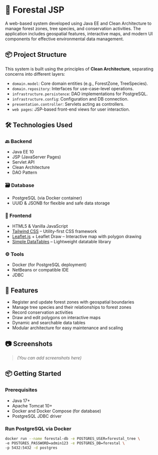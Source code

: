 # 🌲 Forestal JSP

A web-based system developed using Java EE and Clean Architecture to manage forest zones, tree species, and conservation activities. The application includes geospatial features, interactive maps, and modern UI components for effective environmental data management.

## 📦 Project Structure

This system is built using the principles of **Clean Architecture**, separating concerns into different layers:

- `domain.model`: Core domain entities (e.g., ForestZone, TreeSpecies).
- `domain.repository`: Interfaces for use-case-level operations.
- `infrastructure.persistence`: DAO implementations for PostgreSQL.
- `infrastructure.config`: Configuration and DB connection.
- `presentation.controller`: Servlets acting as controllers.
- `web pages`: JSP-based front-end views for user interaction.

## 🛠️ Technologies Used

### 🔙 Backend
- Java EE 10
- JSP (JavaServer Pages)
- Servlet API
- Clean Architecture
- DAO Pattern

### 🗃️ Database
- PostgreSQL (via Docker container)
- UUID & JSONB for flexible and safe data storage

### 🎨 Frontend
- HTML5 & Vanilla JavaScript
- [Tailwind CSS](https://tailwindcss.com/) – Utility-first CSS framework
- [Leaflet.js](https://leafletjs.com/) + Leaflet Draw – Interactive map with polygon drawing
- [Simple DataTables](https://github.com/fiduswriter/Simple-DataTables) – Lightweight datatable library

### ⚙️ Tools
- Docker (for PostgreSQL deployment)
- NetBeans or compatible IDE
- JDBC

## 🚀 Features

- Register and update forest zones with geospatial boundaries
- Manage tree species and their relationships to forest zones
- Record conservation activities
- Draw and edit polygons on interactive maps
- Dynamic and searchable data tables
- Modular architecture for easy maintenance and scaling

## 📷 Screenshots

> *(You can add screenshots here)*

## 📦 Getting Started

### Prerequisites
- Java 17+
- Apache Tomcat 10+
- Docker and Docker Compose (for database)
- PostgreSQL JDBC driver

### Run PostgreSQL via Docker

```bash
docker run --name forestal-db -e POSTGRES_USER=forestal_tree \
-e POSTGRES_PASSWORD=admin123 -e POSTGRES_DB=forestal \
-p 5432:5432 -d postgres
